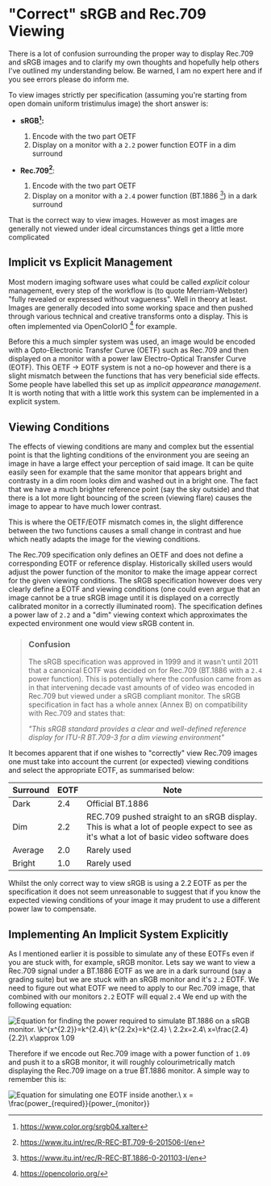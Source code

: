 # "Correct" sRGB and Rec.709 Viewing

There is a lot of confusion surrounding the proper way to display 
Rec.709 and sRGB images and to clarify my own thoughts and hopefully help others
I've outlined my understanding below. Be warned, I am no expert here and if you
see errors please do inform me. 

To view images strictly per specification (assuming you're starting from open 
domain uniform tristimulus image) the short answer is:

- **sRGB[^sRGB]:**
    1. Encode with the two part OETF
    2. Display on a monitor with a `2.2` power function EOTF in a dim surround

- **Rec.709[^Rec709]**:
    1. Encode with the two part OETF
    2. Display on a monitor with a `2.4` power function (BT.1886 [^BT1886]) in a dark 
       surround

That is the correct way to view images. However as most images are generally not
viewed under ideal circumstances things get a little more complicated

## Implicit vs Explicit Management

Most modern imaging software uses what could be called *explicit* colour
management, every step of the workflow is (to quote Merriam-Webster) "fully
revealed or expressed without vagueness". Well in theory at least. Images are
generally decoded into some working space and then pushed through various
technical and creative transforms onto a display. This is often implemented via
OpenColorIO [^OCIO] for example.

Before this a much simpler system was used, an image would be encoded with a
Opto-Electronic Transfer Curve (OETF) such as Rec.709 and then displayed on a
monitor with a power law Electro-Optical Transfer Curve (EOTF). This OETF ->
EOTF system is not a no-op however and there is a slight mismatch between the
functions that has very beneficial side effects. Some people have labelled this 
set up as *implicit appearance management*. It is worth noting that with a 
little work this system can be implemented in a explicit system.

## Viewing Conditions

The effects of viewing conditions are many and complex but the essential point
is that the lighting conditions of the environment you are seeing an image in
have a large effect your perception of said image. It can be quite easily seen
for example that the same monitor that appears bright and contrasty in a dim
room looks dim and washed out in a bright one. The fact that we have a much
brighter reference point (say the sky outside) and that there is a lot more
light bouncing of the screen (viewing flare) causes the image to appear to have
much lower contrast.

This is where the OETF/EOTF mismatch comes in, the slight difference between
the two functions causes a small change in contrast and hue which neatly
adapts the image for the viewing conditions. 

The Rec.709 specification only defines an OETF and
does not define a corresponding EOTF or reference display. Historically skilled 
users would adjust the power function of the monitor to make the image appear
correct for the given viewing conditions. The sRGB specification however does 
very clearly define a EOTF and viewing conditions (one could even argue that an
image cannot be a true sRGB image until it is displayed on a correctly
calibrated monitor in a correctly illuminated room). The specification defines a
power law of `2.2` and a "dim" viewing context which approximates the expected 
environment one would view sRGB content in.

> ### Confusion
> The sRGB specification was approved in 1999 and it wasn't until 2011 that a
canonical EOTF was decided on for Rec.709 (BT.1886 with a `2.4` power function).
This is potentially where the confusion came from as in that intervening decade
vast amounts of of video was encoded in Rec.709 but viewed under a sRGB
compliant monitor. The sRGB specification in fact has a whole annex (Annex B) on
compatibility with Rec.709 and states that:
>
> *"This sRGB standard provides a clear and well-defined reference display for
ITU-R BT.709-3 for a dim viewing environment"*

It becomes apparent that if one wishes to "correctly" view Rec.709 images one 
must take into account the current (or expected) viewing conditions and select 
the appropriate EOTF, as summarised below:

| Surround | EOTF | Note |
| - | - | -|
| Dark | 2.4 | Official BT.1886|
| Dim | 2.2 | REC.709 pushed straight to an sRGB display. This is what a lot of people expect to see as it's what a lot of basic video software does |
| Average | 2.0 | Rarely used |
| Bright | 1.0| Rarely used |

Whilst the only correct way to view sRGB is using a 2.2 EOTF as per the
specification it does not seem unreasonable to suggest that if you know the 
expected viewing conditions of your image it may prudent to use a different 
power law to compensate.

## Implementing An Implicit System Explicitly

As I mentioned earlier it is possible to simulate any of these EOTFs even if you
are stuck with, for example, sRGB monitor. Lets say we want to view a Rec.709 signal under a BT.1886 EOTF as we are in a 
dark surround (say a grading suite) but we are stuck with an sRGB monitor and 
it's `2.2` EOTF. We need to figure out what EOTF we need to apply to our Rec.709
image, that combined with our monitors `2.2` EOTF will equal `2.4` We end up
with the following equation:

![Equation for finding the power required to simulate BT.1886 on a sRGB monitor.
\\k^{x^{2.2}}=k^{2.4}\\
k^{2.2x}=k^{2.4} \\
2.2x=2.4\\
x=\frac{2.4}{2.2}\\
x\approx 1.09 ](/docs/assets/images/simulate_bt1886_on_srgb.svg)

Therefore if we encode out Rec.709 image with a power function of `1.09` and 
push it to a sRGB monitor, it will roughly colourimetrically match displaying 
the Rec.709 image on a true BT.1886 monitor. A simple way to remember this is:

![Equation for simulating one EOTF inside another.\\
 x = \frac{power_{required}}{power_{monitor}}](/docs/assets/images/implicit_management_power_rule.svg)





[^sRGB]: https://www.color.org/srgb04.xalter
[^Rec709]: https://www.itu.int/rec/R-REC-BT.709-6-201506-I/en
[^BT1886]: https://www.itu.int/rec/R-REC-BT.1886-0-201103-I/en
[^OCIO]: https://opencolorio.org/
